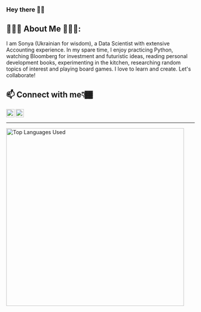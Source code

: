 ### Hey there 👋🏾

<!-- Text Under Headline -->
## 👩🏾‍💻 About Me 👩🏾‍🍳:
I am Sonya (Ukrainian for wisdom), a Data Scientist with extensive Accounting experience. In my spare time, I enjoy practicing Python, watching Bloomberg for investment and futuristic ideas, reading personal development books, experimenting in the kitchen, researching random topics of interest and playing board games. I love to learn and create. Let's collaborate!

## 📫 Connect with me👇🏾 

</a>
<! -- Kaggle Image -->
<a href="https://www.kaggle.com/sonyalawrence">
  <img align="left center" alt="Sonya Lawrence-Thompson | Kaggle" width="22px" src="https://user-images.githubusercontent.com/92489108/212355520-e84fa356-1e97-4170-8efd-0e2ee8912bb8.png" />
 
</a>
<! -- Linkedin Image -->
<a href="https://www.linkedin.com/in/sonya-lawrence6559/">
  <img align="left" alt="Sonya Lawrence-Thompson | LinkedIN" width="22px" src="https://raw.githubusercontent.com/peterthehan/peterthehan/master/assets/linkedin.svg" />
</a>
<br/>

<hr>
<!-- Most Used Languages Infograph then Tools & Languages -->
<a href="https://github.com/Sonya-7">
  <img align="center" width="475" src="https://github-readme-stats.vercel.app/api/top-langs/?username=Sonya-7&layout=compact&theme=aura" alt="Top Languages Used"/>
</a>



<!-- 
**Sonya-7/Sonya-7** is a ✨ _special_ ✨ repository because its `README.md` (this file) appears on your GitHub profile.

Here are some ideas to get you started:
- 🔭 I’m currently working on ...
- 🌱 I’m currently learning ...
- 👯 I’m looking to collaborate on ...
- 🤔 I’m looking for help with ...
- 💬 Ask me about ...
- 📫 How to reach me: ...
- 😄 Pronouns: ...
- ⚡ Fun fact: ...
-->
